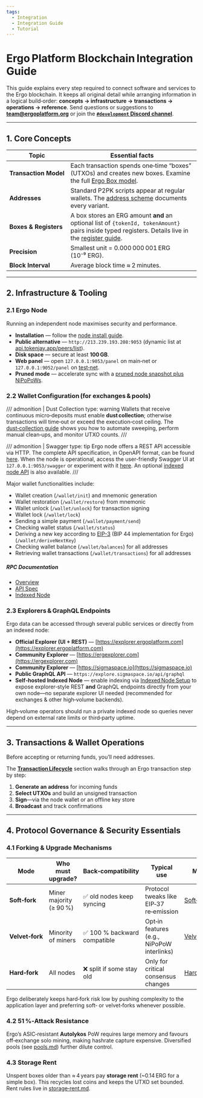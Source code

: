 ```yaml
---
tags:
  - Integration
  - Integration Guide
  - Tutorial
---
```



# Ergo Platform Blockchain Integration Guide

This guide explains every step required to connect software and services to the Ergo blockchain. It keeps all original detail while arranging information in a logical build‑order: **concepts → infrastructure → transactions → operations → reference**. Send questions or suggestions to **[team@ergoplatform.org](mailto:team@ergoplatform.org)** or join the [**`#development` Discord channel**](https://discord.gg/kj7s7nb).

---

## 1. Core Concepts

| Topic                 | Essential facts                                                                                                                                                   |
| --------------------- | ----------------------------------------------------------------------------------------------------------------------------------------------------------------- |
| **Transaction Model** | Each transaction spends one‑time “boxes” (UTXOs) and creates new boxes. Examine the full [Ergo Box model](box.md).                                                |
| **Addresses**         | Standard P2PK scripts appear at regular wallets. The [address scheme](address.md) documents every variant.                                                        |
| **Boxes & Registers** | A box stores an ERG amount **and** an optional list of `{tokenId, tokenAmount}` pairs inside typed registers. Details live in the [register guide](registers.md). |
| **Precision**         | Smallest unit = 0.000 000 001 ERG (10⁻⁹ ERG).                                                                                                                     |
| **Block Interval**    | Average block time ≈ 2 minutes.                                                                                                                                   |

---

## 2. Infrastructure & Tooling

### 2.1 Ergo Node

Running an independent node maximises security and performance.

* **Installation** — follow the [node install guide](install.md).
* **Public alternative** — `http://213.239.193.208:9053` (dynamic list at [api.tokenjay.app/peers/list](https://api.tokenjay.app/peers/list)).
* **Disk space** — secure at least **100 GB**.
* **Web panel** — open `127.0.0.1:9053/panel` on main‑net or `127.0.0.1:9052/panel` on [test‑net](testnet.md).
* **Pruned mode** — accelerate sync with a [pruned node snapshot plus NiPoPoWs](pruned-full-node.md).

### 2.2 Wallet Configuration (for exchanges & pools)

/// admonition | Dust Collection
    type: warning
Wallets that receive continuous micro‑deposits must enable **dust collection**; otherwise transactions will time‑out or exceed the execution‑cost ceiling. The [dust‑collection guide](dust-collection.md) shows you how to automate sweeping, perform manual clean‑ups, and monitor UTXO counts.
///


/// admonition | Swagger
    type: tip
Ergo node offers a REST API accessible via HTTP. The complete API specification, in OpenAPI format, can be found [here](openapi.md). When the node is operational, access the user-friendly Swagger UI at `127.0.0.1:9053/swagger` or experiment with it [here](swagger_api.md). An optional [indexed node API](indexed-node.md) is also available.
///

Major wallet functionalities include:

- Wallet creation (`/wallet/init`) and mnemonic generation
- Wallet restoration (`/wallet/restore`) from mnemonic
- Wallet unlock (`/wallet/unlock`) for transaction signing
- Wallet lock (`/wallet/lock`)
- Sending a simple payment (`/wallet/payment/send`)
- Checking wallet status (`/wallet/status`)
- Deriving a new key according to [EIP-3](eip3.md) (BIP 44 implementation for Ergo) (`/wallet/deriveNextKey`)
- Checking wallet balance (`/wallet/balances`) for all addresses
- Retrieving wallet transactions (`/wallet/transactions`) for all addresses

##### RPC Documentation

- [Overview](swagger.md)
- [API Spec](openapi.md)
- [Indexed Node](indexed-node.md)
 



### 2.3 Explorers & GraphQL Endpoints

Ergo data can be accessed through several public services or directly from an indexed node:

* **Official Explorer (UI + REST)** — [https://explorer.ergoplatform.com](https://explorer.ergoplatform.com)
* **Community Explorer** — [https://ergexplorer.com](https://ergexplorer.com)
* **Community Explorer** — [https://sigmaspace.io](https://sigmaspace.io)
* **Public GraphQL API** — `https://explore.sigmaspace.io/api/graphql`
* **Self‑hosted Indexed Node** — enable indexing via [Indexed Node Setup](indexed-node.md) to expose explorer‑style REST **and** GraphQL endpoints directly from your own node—no separate explorer UI needed (recommended for exchanges & other high‑volume backends).

High‑volume operators should run a private indexed node so queries never depend on external rate limits or third‑party uptime. 

---

## 3. Transactions & Wallet Operations 

Before accepting or returning funds, you’ll need addresses.

The **[Transaction Lifecycle](transaction-lifecycle.md)** section walks through an Ergo transaction step by step:

1. **Generate an address** for incoming funds
2. **Select UTXOs** and build an unsigned transaction
3. **Sign**—via the node wallet or an offline key store
4. **Broadcast** and track confirmations

---

## 4. Protocol Governance & Security Essentials

### 4.1 Forking & Upgrade Mechanisms

| Mode            | Who must upgrade?       | Back‑compatibility          | Typical use                                | More                          |
| --------------- | ----------------------- | --------------------------- | ------------------------------------------ | ----------------------------- |
| **Soft‑fork**   | Miner majority (≥ 90 %) | ✅ old nodes keep syncing    | Protocol tweaks like EIP‑37 re‑emission    | [Soft‑fork](soft-fork.md)     |
| **Velvet‑fork** | Minority of miners      | ✅ 100 % backward compatible | Opt‑in features (e.g., NiPoPoW interlinks) | [Velvet‑fork](velvet-fork.md) |
| **Hard‑fork**   | All nodes               | ❌ split if some stay old    | Only for critical consensus changes        | [Hard‑fork](hard-fork.md)     |

Ergo deliberately keeps hard‑fork risk low by pushing complexity to the application layer and preferring soft‑ or velvet‑forks whenever possible.

### 4.2 51 %‑Attack Resistance

Ergo’s ASIC‑resistant **Autolykos** PoW requires large memory and favours off‑exchange solo mining, making hashrate capture expensive. Diversified pools (see [pools.md](pools.md)) further dilute control.

### 4.3 Storage Rent

Unspent boxes older than ≈ 4 years pay **storage rent** (\~0.14 ERG for a simple box). This recycles lost coins and keeps the UTXO set bounded. Rent rules live in [storage‑rent.md](rent.md).

